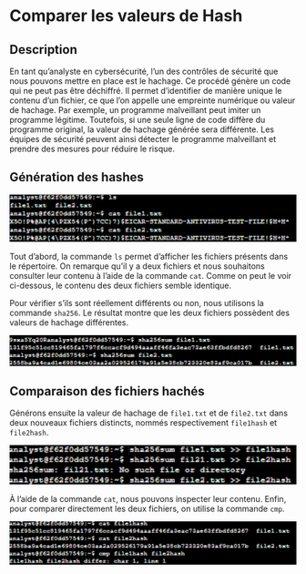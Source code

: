 # Comparer les valeurs de Hash
## Description

En tant qu’analyste en cybersécurité, l’un des contrôles de sécurité que nous pouvons mettre en place est le hachage. Ce procédé génère un code qui ne peut pas être déchiffré. Il permet d’identifier de manière unique le contenu d’un fichier, ce que l’on appelle une empreinte numérique ou valeur de hachage. Par exemple, un programme malveillant peut imiter un programme légitime. Toutefois, si une seule ligne de code diffère du programme original, la valeur de hachage générée sera différente. Les équipes de sécurité peuvent ainsi détecter le programme malveillant et prendre des mesures pour réduire le risque.

## Génération des hashes

![image](5.4-LesDeuxFichierAComparer.png)

Tout d’abord, la commande `ls` permet d’afficher les fichiers présents dans le répertoire. On remarque qu’il y a deux fichiers et nous souhaitons consulter leur contenu à l’aide de la commande `cat`. Comme on peut le voir ci-dessous, le contenu des deux fichiers semble identique.

Pour vérifier s’ils sont réellement différents ou non, nous utilisons la commande `sha256`. Le résultat montre que les deux fichiers possèdent des valeurs de hachage différentes.

![image](5.4-DifferenceDejaVisible.png)

## Comparaison des fichiers hachés

Générons ensuite la valeur de hachage de `file1.txt` et de `file2.txt` dans deux nouveaux fichiers distincts, nommés respectivement `file1hash` et `file2hash`.

![image](5.4-GenerationHashNouveauFichier.png)

À l’aide de la commande `cat`, nous pouvons inspecter leur contenu. Enfin, pour comparer directement les deux fichiers, on utilise la commande `cmp`.

![image](5.4-ComparaisonFinale.png)
